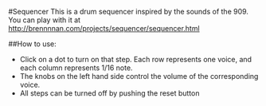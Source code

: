 #Sequencer
This is a drum sequencer inspired by the sounds of the 909. You can play with it at http://brennnnan.com/projects/sequencer/sequencer.html

##How to use:
- Click on a dot to turn on that step. Each row represents one voice, and each column represents 1/16 note.
- The knobs on the left hand side control the volume of the corresponding voice.
- All steps can be turned off by pushing the reset button
